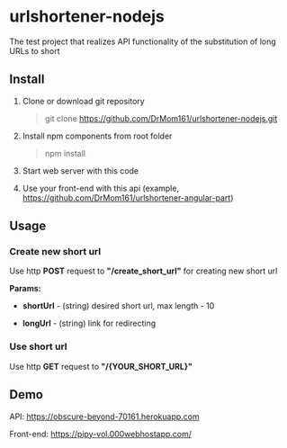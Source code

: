 # urlshortener-nodejs #
The test project that realizes API functionality of the substitution of long URLs to short 

## Install ##

1. Clone or download git repository

    > git clone https://github.com/DrMom161/urlshortener-nodejs.git
2. Install npm components from root folder

    > npm install
4. Start web server with this code

5. Use your front-end with this api (example, https://github.com/DrMom161/urlshortener-angular-part)


## Usage ##
### Create new short url ###
Use http **POST** request to **"/create_short_url"** for creating new short url

**Params:**
* **shortUrl** - (string) desired short url, max length - 10
     
* **longUrl** - (string) link for redirecting

### Use short url ##
Use http **GET** request to **"/{YOUR_SHORT_URL}"**

## Demo ##
API: https://obscure-beyond-70161.herokuapp.com

Front-end: https://pipy-vol.000webhostapp.com/
